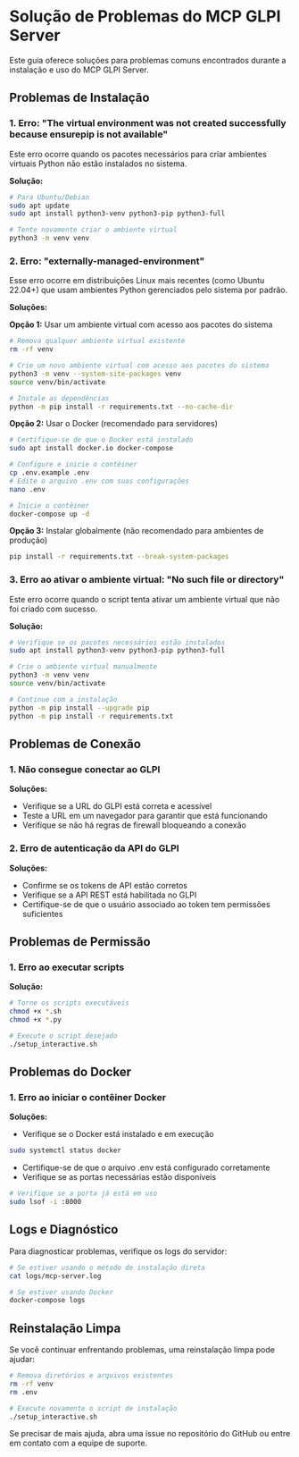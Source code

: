 # Solução de Problemas do MCP GLPI Server

Este guia oferece soluções para problemas comuns encontrados durante a instalação e uso do MCP GLPI Server.

## Problemas de Instalação

### 1. Erro: "The virtual environment was not created successfully because ensurepip is not available"

Este erro ocorre quando os pacotes necessários para criar ambientes virtuais Python não estão instalados no sistema.

**Solução:**
```bash
# Para Ubuntu/Debian
sudo apt update
sudo apt install python3-venv python3-pip python3-full

# Tente novamente criar o ambiente virtual
python3 -m venv venv
```

### 2. Erro: "externally-managed-environment"

Esse erro ocorre em distribuições Linux mais recentes (como Ubuntu 22.04+) que usam ambientes Python gerenciados pelo sistema por padrão.

**Soluções:**

**Opção 1:** Usar um ambiente virtual com acesso aos pacotes do sistema
```bash
# Remova qualquer ambiente virtual existente
rm -rf venv

# Crie um novo ambiente virtual com acesso aos pacotes do sistema
python3 -m venv --system-site-packages venv
source venv/bin/activate

# Instale as dependências
python -m pip install -r requirements.txt --no-cache-dir
```

**Opção 2:** Usar o Docker (recomendado para servidores)
```bash
# Certifique-se de que o Docker está instalado
sudo apt install docker.io docker-compose

# Configure e inicie o contêiner
cp .env.example .env
# Edite o arquivo .env com suas configurações
nano .env

# Inicie o contêiner
docker-compose up -d
```

**Opção 3:** Instalar globalmente (não recomendado para ambientes de produção)
```bash
pip install -r requirements.txt --break-system-packages
```

### 3. Erro ao ativar o ambiente virtual: "No such file or directory"

Este erro ocorre quando o script tenta ativar um ambiente virtual que não foi criado com sucesso.

**Solução:**
```bash
# Verifique se os pacotes necessários estão instalados
sudo apt install python3-venv python3-pip python3-full

# Crie o ambiente virtual manualmente
python3 -m venv venv
source venv/bin/activate

# Continue com a instalação
python -m pip install --upgrade pip
python -m pip install -r requirements.txt
```

## Problemas de Conexão

### 1. Não consegue conectar ao GLPI

**Soluções:**
- Verifique se a URL do GLPI está correta e acessível
- Teste a URL em um navegador para garantir que está funcionando
- Verifique se não há regras de firewall bloqueando a conexão

### 2. Erro de autenticação da API do GLPI

**Soluções:**
- Confirme se os tokens de API estão corretos
- Verifique se a API REST está habilitada no GLPI
- Certifique-se de que o usuário associado ao token tem permissões suficientes

## Problemas de Permissão

### 1. Erro ao executar scripts

**Solução:**
```bash
# Torne os scripts executáveis
chmod +x *.sh
chmod +x *.py

# Execute o script desejado
./setup_interactive.sh
```

## Problemas do Docker

### 1. Erro ao iniciar o contêiner Docker

**Soluções:**
- Verifique se o Docker está instalado e em execução
```bash
sudo systemctl status docker
```

- Certifique-se de que o arquivo .env está configurado corretamente
- Verifique se as portas necessárias estão disponíveis

```bash
# Verifique se a porta já está em uso
sudo lsof -i :8000
```

## Logs e Diagnóstico

Para diagnosticar problemas, verifique os logs do servidor:

```bash
# Se estiver usando o método de instalação direta
cat logs/mcp-server.log

# Se estiver usando Docker
docker-compose logs
```

## Reinstalação Limpa

Se você continuar enfrentando problemas, uma reinstalação limpa pode ajudar:

```bash
# Remova diretórios e arquivos existentes
rm -rf venv
rm .env

# Execute novamente o script de instalação
./setup_interactive.sh
```

Se precisar de mais ajuda, abra uma issue no repositório do GitHub ou entre em contato com a equipe de suporte. 